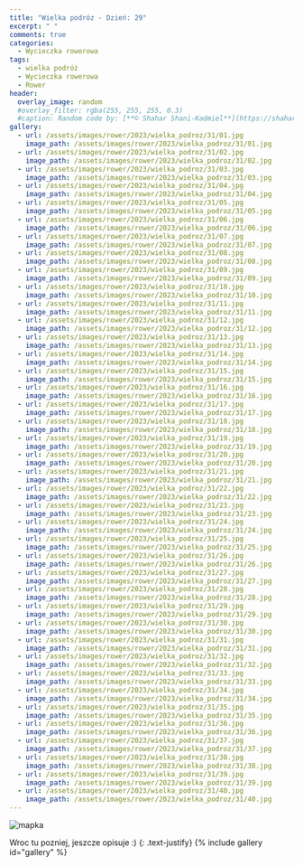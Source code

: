 ```yaml
---
title: "Wielka podróz - Dzień: 29"
excerpt: " "
comments: true
categories:
  - Wycieczka rowerowa
tags:
  - wielka podróż
  - Wycieczka rowerowa
  - Rower
header:
  overlay_image: random
  #overlay_filter: rgba(255, 255, 255, 0.3)
  #caption: Random code by: [**© Shahar Shani-Kadmiel**](https://shaharkadmiel.github.io)"
gallery:
  - url: /assets/images/rower/2023/wielka_podroz/31/01.jpg
    image_path: /assets/images/rower/2023/wielka_podroz/31/01.jpg
  - url: /assets/images/rower/2023/wielka_podroz/31/02.jpg
    image_path: /assets/images/rower/2023/wielka_podroz/31/02.jpg
  - url: /assets/images/rower/2023/wielka_podroz/31/03.jpg
    image_path: /assets/images/rower/2023/wielka_podroz/31/03.jpg
  - url: /assets/images/rower/2023/wielka_podroz/31/04.jpg
    image_path: /assets/images/rower/2023/wielka_podroz/31/04.jpg
  - url: /assets/images/rower/2023/wielka_podroz/31/05.jpg
    image_path: /assets/images/rower/2023/wielka_podroz/31/05.jpg
  - url: /assets/images/rower/2023/wielka_podroz/31/06.jpg
    image_path: /assets/images/rower/2023/wielka_podroz/31/06.jpg
  - url: /assets/images/rower/2023/wielka_podroz/31/07.jpg
    image_path: /assets/images/rower/2023/wielka_podroz/31/07.jpg
  - url: /assets/images/rower/2023/wielka_podroz/31/08.jpg
    image_path: /assets/images/rower/2023/wielka_podroz/31/08.jpg
  - url: /assets/images/rower/2023/wielka_podroz/31/09.jpg
    image_path: /assets/images/rower/2023/wielka_podroz/31/09.jpg
  - url: /assets/images/rower/2023/wielka_podroz/31/10.jpg
    image_path: /assets/images/rower/2023/wielka_podroz/31/10.jpg
  - url: /assets/images/rower/2023/wielka_podroz/31/11.jpg
    image_path: /assets/images/rower/2023/wielka_podroz/31/11.jpg
  - url: /assets/images/rower/2023/wielka_podroz/31/12.jpg
    image_path: /assets/images/rower/2023/wielka_podroz/31/12.jpg
  - url: /assets/images/rower/2023/wielka_podroz/31/13.jpg
    image_path: /assets/images/rower/2023/wielka_podroz/31/13.jpg
  - url: /assets/images/rower/2023/wielka_podroz/31/14.jpg
    image_path: /assets/images/rower/2023/wielka_podroz/31/14.jpg
  - url: /assets/images/rower/2023/wielka_podroz/31/15.jpg
    image_path: /assets/images/rower/2023/wielka_podroz/31/15.jpg
  - url: /assets/images/rower/2023/wielka_podroz/31/16.jpg
    image_path: /assets/images/rower/2023/wielka_podroz/31/16.jpg
  - url: /assets/images/rower/2023/wielka_podroz/31/17.jpg
    image_path: /assets/images/rower/2023/wielka_podroz/31/17.jpg
  - url: /assets/images/rower/2023/wielka_podroz/31/18.jpg
    image_path: /assets/images/rower/2023/wielka_podroz/31/18.jpg
  - url: /assets/images/rower/2023/wielka_podroz/31/19.jpg
    image_path: /assets/images/rower/2023/wielka_podroz/31/19.jpg
  - url: /assets/images/rower/2023/wielka_podroz/31/20.jpg
    image_path: /assets/images/rower/2023/wielka_podroz/31/20.jpg
  - url: /assets/images/rower/2023/wielka_podroz/31/21.jpg
    image_path: /assets/images/rower/2023/wielka_podroz/31/21.jpg
  - url: /assets/images/rower/2023/wielka_podroz/31/22.jpg
    image_path: /assets/images/rower/2023/wielka_podroz/31/22.jpg
  - url: /assets/images/rower/2023/wielka_podroz/31/23.jpg
    image_path: /assets/images/rower/2023/wielka_podroz/31/23.jpg
  - url: /assets/images/rower/2023/wielka_podroz/31/24.jpg
    image_path: /assets/images/rower/2023/wielka_podroz/31/24.jpg
  - url: /assets/images/rower/2023/wielka_podroz/31/25.jpg
    image_path: /assets/images/rower/2023/wielka_podroz/31/25.jpg
  - url: /assets/images/rower/2023/wielka_podroz/31/26.jpg
    image_path: /assets/images/rower/2023/wielka_podroz/31/26.jpg
  - url: /assets/images/rower/2023/wielka_podroz/31/27.jpg
    image_path: /assets/images/rower/2023/wielka_podroz/31/27.jpg
  - url: /assets/images/rower/2023/wielka_podroz/31/28.jpg
    image_path: /assets/images/rower/2023/wielka_podroz/31/28.jpg
  - url: /assets/images/rower/2023/wielka_podroz/31/29.jpg
    image_path: /assets/images/rower/2023/wielka_podroz/31/29.jpg
  - url: /assets/images/rower/2023/wielka_podroz/31/30.jpg
    image_path: /assets/images/rower/2023/wielka_podroz/31/30.jpg
  - url: /assets/images/rower/2023/wielka_podroz/31/31.jpg
    image_path: /assets/images/rower/2023/wielka_podroz/31/31.jpg
  - url: /assets/images/rower/2023/wielka_podroz/31/32.jpg
    image_path: /assets/images/rower/2023/wielka_podroz/31/32.jpg
  - url: /assets/images/rower/2023/wielka_podroz/31/33.jpg
    image_path: /assets/images/rower/2023/wielka_podroz/31/33.jpg
  - url: /assets/images/rower/2023/wielka_podroz/31/34.jpg
    image_path: /assets/images/rower/2023/wielka_podroz/31/34.jpg
  - url: /assets/images/rower/2023/wielka_podroz/31/35.jpg
    image_path: /assets/images/rower/2023/wielka_podroz/31/35.jpg
  - url: /assets/images/rower/2023/wielka_podroz/31/36.jpg
    image_path: /assets/images/rower/2023/wielka_podroz/31/36.jpg
  - url: /assets/images/rower/2023/wielka_podroz/31/37.jpg
    image_path: /assets/images/rower/2023/wielka_podroz/31/37.jpg
  - url: /assets/images/rower/2023/wielka_podroz/31/38.jpg
    image_path: /assets/images/rower/2023/wielka_podroz/31/38.jpg
  - url: /assets/images/rower/2023/wielka_podroz/31/39.jpg
    image_path: /assets/images/rower/2023/wielka_podroz/31/39.jpg
  - url: /assets/images/rower/2023/wielka_podroz/31/40.jpg
    image_path: /assets/images/rower/2023/wielka_podroz/31/40.jpg
---
```

![mapka](/assets/images/rower/2023/wielka_podroz/31/mapka.png)

Wroc tu pozniej, jeszcze opisuje :)
{: .text-justify}
{% include gallery id="gallery" %}

